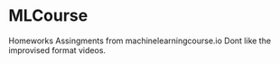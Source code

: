 # MLCourse

Homeworks Assingments from machinelearningcourse.io
Dont like the improvised format videos.
